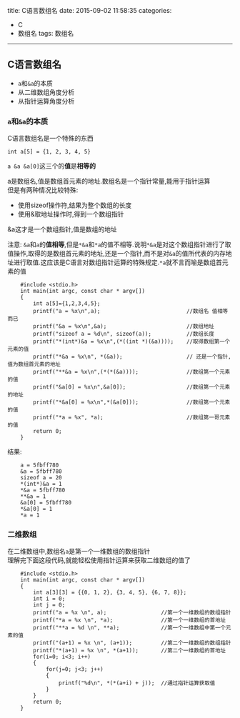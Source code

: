 title: C语言数组名
date: 2015-09-02 11:58:35
categories:
- C
- 数组名
tags: 数组名
---

## C语言数组名

- `a`和`&a`的本质
- 从二维数组角度分析
- 从指针运算角度分析

### `a`和`&a`的本质

C语言数组名是一个特殊的东西    

`int a[5] = {1, 2, 3, 4, 5}`     

`a &a &a[0]`这三个的**值**是**相等的**    

a是数组名,值是数组首元素的地址.数组名是一个指针常量,能用于指针运算     
但是有两种情况比较特殊:    

- 使用sizeof操作符,结果为整个数组的长度
- 使用&取地址操作时,得到一个数组指针

&a这才是一个数组指针,值是数组的地址    

注意: `&a`和`a`的**值相等**,但是`*&a`和`*a`的值不相等.说明`*&a`是对这个数组指针进行了取值操作,取得的是数组首元素的地址,还是一个指针,而不是对`&a`的值所代表的内存地址进行取值.这应该是C语言对数组指针运算的特殊规定.`*a`就不言而喻是数组首元素的值    

``` code
    #include <stdio.h>
    int main(int argc, const char * argv[])
    {
        int a[5]={1,2,3,4,5};
        printf("a = %x\n",a);                           //数组名 值相等而已
        printf("&a = %x\n",&a);                         //数组地址
        printf("sizeof a = %d\n", sizeof(a));           //数组长度
        printf("*(int*)&a = %x\n",(*((int *)(&a))));    //取得数组第一个元素的值
        printf("*&a = %x\n", *(&a));                    // 还是一个指针,值为数组首元素的地址
        printf("**&a = %x\n",(*(*(&a))));               //数组第一个元素的值
        printf("&a[0] = %x\n",&a[0]);                   //数组第一个元素的地址
        printf("*&a[0] = %x\n",*(&a[0]));               //数组第一个元素的值
        printf("*a = %x", *a);                          //数组第一哥元素的值
        return 0;
    }
```

结果:     

``` text
    a = 5fbff780
    &a = 5fbff780
    sizeof a = 20
    *(int*)&a = 1
    *&a = 5fbff780
    **&a = 1
    &a[0] = 5fbff780
    *&a[0] = 1
    *a = 1
```

<!-- more -->

### 二维数组

在二维数组中,数组名`a`是第一个一维数组的数组指针    
理解完下面这段代码,就能轻松使用指针运算来获取二维数组的值了    

``` code
    #include <stdio.h>
    int main(int argc, const char * argv[])
    {
        int a[3][3] = {{0, 1, 2}, {3, 4, 5}, {6, 7, 8}};
        int i = 0;
        int j = 0;
        printf("a = %x \n", a);                 //第一个一维数组的数组指针
        printf("*a = %x \n", *a);               //第一个一维数组的首地址
        printf("**a = %d \n", **a);             //第一个一维数组中第一个元素的值
        printf("(a+1) = %x \n", (a+1));         //第二个一维数组的数组指针
        printf("*(a+1) = %x \n", *(a+1));       //第二个一维数组的首地址
        for(i=0; i<3; i++)
        {
            for(j=0; j<3; j++)
            {
                printf("%d\n", *(*(a+i) + j));  //通过指针运算获取值
            }
        }
        return 0;
    }

```